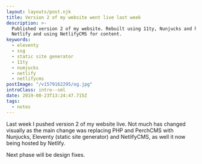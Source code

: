```yaml
---
layout: layouts/post.njk
title: Version 2 of my website went live last week
description: >-
  Published version 2 of my website. Rebuilt using 11ty, Nunjucks and hosted on
  Netlify and using NetlifyCMS for content.
keywords:
  - eleventy
  - ssg
  - static site generator
  - 11ty
  - numjucks
  - netlify
  - netlifycms
postImage: "/v1579162295/og.jpg"
introClass: intro--sml
date: 2019-08-23T13:24:47.715Z
tags:
  - notes
---
```

Last week I pushed version 2 of my website live. Not much has changed visually as the main change was replacing PHP and PerchCMS with Nunjucks, Eleventy (static site generator) and NetlifyCMS, as well it now being hosted by Netlify.

Next phase will be design fixes.
